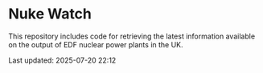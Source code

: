 # Nuke Watch

This repository includes code for retrieving the latest information available on the output of EDF nuclear power plants in the UK.

Last updated: 2025-07-20 22:12